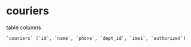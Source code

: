# couriers
table columns
```sql
`couriers` (`id`, `name`, `phone`, `dept_id`, `imei`, `authorized`)
```